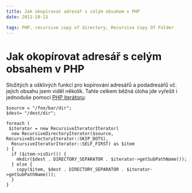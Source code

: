 ```yaml
---
title: Jak okopírovat adresář s celým obsahem v PHP
date: 2011-10-15

tags: PHP, recursive copy of directory, Recursive Copy Of Folder
---
```



# Jak okopírovat adresář s celým obsahem v PHP

Složitých a ošklivých funkcí pro kopírování adresářů a podadresářů vč. jejich obsahu jsem viděl několik. Tahle celkem běžná úloha jde vyřešit i jednoduše pomocí [PHP iterátoru](http://cz.php.net/manual/en/spl.iterators.php):


    $source = "/foo/bar/dir";
    $dest= "/dest/dir";

    foreach (
     $iterator = new RecursiveIteratorIterator(
      new RecursiveDirectoryIterator($source, RecursiveDirectoryIterator::SKIP_DOTS),
      RecursiveIteratorIterator::SELF_FIRST) as $item
    ) {
      if ($item->isDir()) {
        mkdir($dest . DIRECTORY_SEPARATOR . $iterator->getSubPathName());
      } else {
        copy($item, $dest . DIRECTORY_SEPARATOR . $iterator->getSubPathName());
      }
    }
